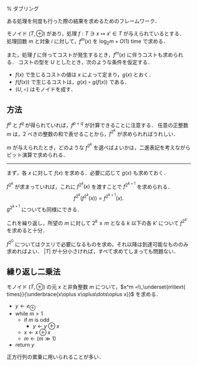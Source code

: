 % ダブリング

ある処理を何度も行った際の結果を求めるためのフレームワーク．

モノイド $(T, \oplus)$ があり，処理 $f: T\ni x\mapsto x'\in T$ が与えられているとする．
処理回数 $m$ と対象 $i$ に対して，$f^m(x)$ を $\log_2 m+O(1)$ time で求める．

また，処理 $f$ に伴ってコストが発生するとき，$f^m(x)$ に伴うコストも求められる．
コストの型を $U$ としたとき，次のような条件を仮定する．
- $f(x)$ で生じるコストの値は $x$ によって定まり，$g(x)$ とおく．
- $f(f(x))$ で生じるコストは，$g(x) \circ g(f(x))$ である．
- $(U, \circ)$ はモノイドを成す．

## 方法

$f^p$ と $f^q$ が得られていれば，$f^{p+q}$ が計算できることに注意する．
任意の正整数 $m$ は，2 べきの整数の和で表せることから，$f^{2^k}$ が求められればうれしい．

$m$ が与えられたとき，どのような $f^{2^k}$ を選べばよいかは，二進表記を考えながらビット演算で求められる．

---

まず，各 $x$ に対して $f(x)$ を求める．必要に応じて $g(x)$ も求めておく．

$f^{2^k}$ が求まっていれば，これに $f^{2^k}(x)$ を渡すことで $f^{2^{k+1}}$ を求められる．
$$ f^{2^k}(f^{2^k}(x)) = f^{2^{k+1}}(x). $$
$g^{2^{k+1}}$ についても同様にできる．

これを繰り返し，所望の $m$ に対して $2^k \ge m$ となる $k$ 以下の各 $k'$ について $f^{2^{k'}}$ を求めると十分．

$f^{2^0}$ についてはクエリで必要になるものを求め，それ以降は到達可能なもののみ求めればよい．
$|T|$ が十分小さければ，すべて求めてしまっても問題ない．

## 繰り返し二乗法

モノイド $(T, \oplus)$ の元 $x$ と非負整数 $m$ について，$x^m =\\,\underset{m\text{ times}}{\underbrace{x\oplus x\oplus\dots\oplus x}}$ を求める．

- $y \gets e_{\oplus}$
- while $m > 1$
  - if $m$ is odd
    - $y \gets y \oplus x$
  - $x \gets x \oplus x$
  - $m \gets (m \gg 1)$
- return $y$

正方行列の累乗に用いられることが多い．